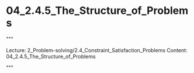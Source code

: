 # 04_2.4.5_The_Structure_of_Problems

"""

Lecture: 2_Problem-solving/2.4_Constraint_Satisfaction_Problems
Content: 04_2.4.5_The_Structure_of_Problems

"""

